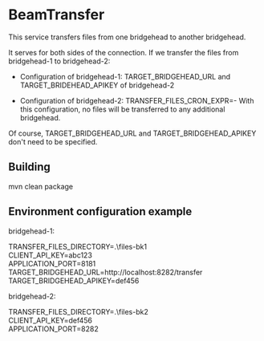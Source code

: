 # BeamTransfer

This service transfers files from one bridgehead to another bridgehead.

It serves for both sides of the connection. If we transfer the files from bridgehead-1 to
bridgehead-2:

- Configuration of bridgehead-1: TARGET_BRIDGEHEAD_URL and TARGET_BRIDEHEAD_APIKEY of bridgehead-2


- Configuration of bridgehead-2: TRANSFER_FILES_CRON_EXPR=-
  With this configuration, no files will be transferred to any additional bridgehead.

Of course, TARGET_BRIDGEHEAD_URL and TARGET_BRIDGEHEAD_APIKEY don't need to be specified.


## Building
mvn clean package


## Environment configuration example
bridgehead-1:

TRANSFER_FILES_DIRECTORY=.\files-bk1  
CLIENT_API_KEY=abc123  
APPLICATION_PORT=8181  
TARGET_BRIDGEHEAD_URL=http://localhost:8282/transfer  
TARGET_BRIDGEHEAD_APIKEY=def456

bridgehead-2:

TRANSFER_FILES_DIRECTORY=.\files-bk2  
CLIENT_API_KEY=def456  
APPLICATION_PORT=8282  
